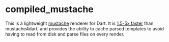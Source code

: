 compiled_mustache
=================

This is a lightweight [mustache](https://mustache.github.io) renderer for Dart. It is [1.5-5x faster](doc/benchmarks/comparison.md) than mustache4dart, and provides the ability to cache parsed templates to avoid having to read from disk and parse files on every render.